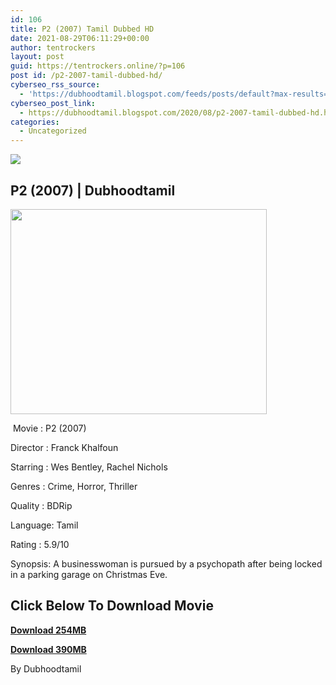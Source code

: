```yaml
---
id: 106
title: P2 (2007) Tamil Dubbed HD
date: 2021-08-29T06:11:29+00:00
author: tentrockers
layout: post
guid: https://tentrockers.online/?p=106
post id: /p2-2007-tamil-dubbed-hd/
cyberseo_rss_source:
  - 'https://dubhoodtamil.blogspot.com/feeds/posts/default?max-results=150&start-index=151'
cyberseo_post_link:
  - https://dubhoodtamil.blogspot.com/2020/08/p2-2007-tamil-dubbed-hd.html
categories:
  - Uncategorized
---
```

<div class="media_block">
  <img src="https://1.bp.blogspot.com/-TGI_iWk-B3g/X0iqZITdI6I/AAAAAAAACJw/j4RlRLQPwEsQ1HTEUdaYBxdYWJbAyAFpQCNcBGAsYHQ/s72-w410-h328-c/92ef32e31bde7518309c9927c01657cf.jpg" class="media_thumbnail" />
</div>

## P2 (2007) | Dubhoodtamil

<div class="separator">
  <a href="https://1.bp.blogspot.com/-TGI_iWk-B3g/X0iqZITdI6I/AAAAAAAACJw/j4RlRLQPwEsQ1HTEUdaYBxdYWJbAyAFpQCNcBGAsYHQ/s1280/92ef32e31bde7518309c9927c01657cf.jpg" imageanchor="1"><img loading="lazy" border="0" data-original-height="1024" data-original-width="1280" height="328" src="https://1.bp.blogspot.com/-TGI_iWk-B3g/X0iqZITdI6I/AAAAAAAACJw/j4RlRLQPwEsQ1HTEUdaYBxdYWJbAyAFpQCNcBGAsYHQ/w410-h328/92ef32e31bde7518309c9927c01657cf.jpg" width="410" /></a>
</div>

&nbsp;Movie	<span></span>:	<span></span>P2 (2007)

Director	<span></span>:	<span></span>Franck Khalfoun

Starring	<span></span>:	<span></span>Wes Bentley, Rachel Nichols

Genres	<span></span>:	<span></span>Crime, Horror, Thriller

Quality	<span></span>:	<span></span>BDRip

Language:	<span></span>Tamil

Rating	<span></span>:	<span></span>5.9/10

Synopsis: A businesswoman is pursued by a psychopath after being locked in a parking garage on Christmas Eve.

## <span><b>Click Below To Download Movie</b></span>

<span><b><a href="https://oncehelp.com/p2-1" target="_blank" rel="noopener">Download 254MB</a></b></span>

<span><b><a href="https://oncehelp.com/p2-2" target="_blank" rel="noopener">Download 390MB</a></b></span>

By Dubhoodtamil